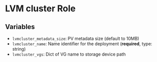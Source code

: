 # LVM cluster Role
## Variables
 - `lvmcluster_metadata_size`: PV metadata size (default to 10MB)
 - `lvmcluster_name`: Name identifier for the deployment (**required**, type: string)
 - `lvmcluster_vgs`: Dict of VG name to storage device path

